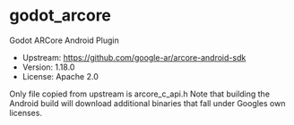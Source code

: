 # godot_arcore
Godot ARCore Android Plugin

- Upstream: https://github.com/google-ar/arcore-android-sdk
- Version: 1.18.0
- License: Apache 2.0

Only file copied from upstream is arcore_c_api.h
Note that building the Android build will download additional binaries that fall under Googles own licenses.
